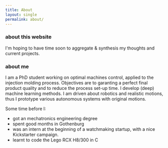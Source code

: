 ```yaml
---
title: About
layout: single
permalink: about/
---
```


### about this website
I'm hoping to have time soon to aggregate & synthesis my thoughts and current projects.

### about me
I am a PhD student working on optimal machines control, applied to the injection molding process.
Objectives are to garanting a perfect final product quality and to reduce the process set-up time.
I develop (deep) machine learning methods.
I am driven about robotics and realistic motions, thus I prototype various autonomous systems with original motions.

Some time before I:
- got an mechatronics engineering degree
- spent good months in Gothenburg
- was an intern at the beginning of a watchmaking startup, with a nice Kickstarter campaign.
- learnt to code the Lego RCX H8/300 in C

